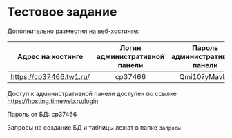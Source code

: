 # Тестовое задание
Дополнительно разместил на веб-хостинге:

|Адрес на хостинге|Логин административной панели|Пароль административной панели|
|:---:|:---:|:---:|
|<https://cp37466.tw1.ru/>|cp37466|Qmi10?yMavbb|

Доступ к административной панели доступен по ссылке <https://hosting.timeweb.ru/login>

Пароль от БД: cp37466

Запросы на создание БД и таблицы лежат в папке `Запросы`
